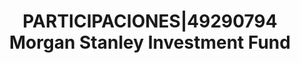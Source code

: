 ---
layout: asset
title: PARTICIPACIONES|49290794 Morgan Stanley Investment Fund
isin: LU1387591560
---
